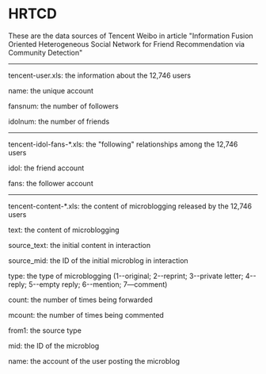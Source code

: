 # HRTCD
These are the data sources of Tencent Weibo in article "Information Fusion Oriented Heterogeneous Social Network for Friend Recommendation via Community Detection"

--------------------

tencent-user.xls: the information about the 12,746 users

name: the unique account

fansnum: the number of followers

idolnum: the number of friends

--------------------

tencent-idol-fans-*.xls: the "following" relationships among the 12,746 users

idol: the friend account

fans: the follower account

--------------------

tencent-content-*.xls: the content of microblogging released by the 12,746 users

text: the content of microblogging

source_text: the initial content in interaction

source_mid: the ID of the initial microblog in interaction

type: the type of microblogging (1--original; 2--reprint; 3--private letter; 4--reply; 5--empty reply; 6--mention; 7—comment)

count: the number of times being forwarded

mcount: the number of times being commented

from1: the source type

mid: the ID of the microblog

name: the account of the user posting the microblog
